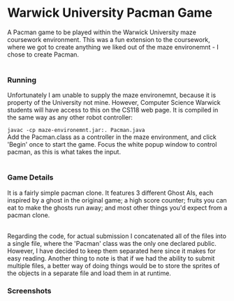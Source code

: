 # Warwick University Pacman Game
A Pacman game to be played within the Warwick University maze coursework environment. This was a fun extension to the coursework, where we got to create anything we liked out of the maze environemnt - I chose to create Pacman.<br>
<br>
### Running
Unfortunately I am unable to supply the maze environemnt, because it is property of the University not mine. However, Computer Science Warwick students will have access to this on the CS118 web page. It is compiled in the same way as any other robot controller:<br>

```javac -cp maze-environemnt.jar:. Pacman.java```
<br>
Add the Pacman.class as a controller in the maze environment, and click 'Begin' once to start the game. Focus the white popup window to control pacman, as this is what takes the input.<br><br>

### Game Details
It is a fairly simple pacman clone. It features 3 different Ghost AIs, each inspired by a ghost in the original game; a high score counter; fruits you can eat to make the ghosts run away; and most other things you'd expect from a pacman clone.<br><br>

Regarding the code, for actual submission I concatenated all of the files into a single file, where the 'Pacman' class was the only one declared public. However, I have decided to keep them separated here since it makes for easy reading. Another thing to note is that if we had the ability to submit multiple files, a better way of doing things would be to store the sprites of the objects in a separate file and load them in at runtime.

### Screenshots

